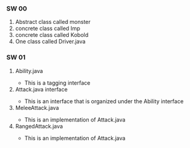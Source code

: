 <h3>SW 00</h3>
<ol>
<li>Abstract class called monster</li>
<li>concrete class called Imp</li>
<li>concrete class called Kobold</li>
<li>One class called Driver.java</li>
</ol>

<h3>SW 01</h3>
<ol>
<li>Ability.java</li>
<ul><li>This is a tagging interface</ul></li> 
<li>Attack.java interface</li>
<ul><li>This is an interface that is organized under the Ability interface</ul></li>
<li>MeleeAttack.java</li>
<ul><li>This is an implementation of Attack.java</ul></li>
<li>RangedAttack.java</li>
<ul><li>This is an implementation of Attack.java</ul></li>
</ol>
